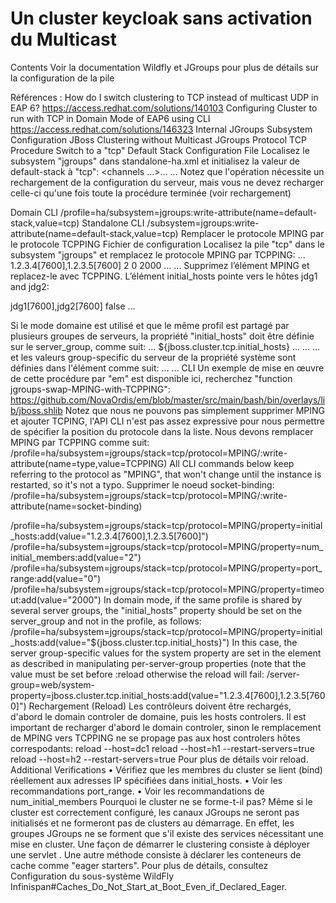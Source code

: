 

# Un cluster keycloak sans activation du Multicast
Contents
Voir la documentation Wildfly et JGroups pour plus de détails sur la configuration de la pile

Références :
How do I switch clustering to TCP instead of multicast UDP in EAP 6? https://access.redhat.com/solutions/140103
Configuring Cluster to run with TCP in Domain Mode of EAP6 using CLI https://access.redhat.com/solutions/146323
Internal
JGroups Subsystem Configuration
JBoss Clustering without Multicast
JGroups Protocol TCP
Procedure
Switch to a "tcp" Default Stack
Configuration File
Localisez le subsystem "jgroups" dans standalone-ha.xml et initialisez la valeur de default-stack à "tcp":
<subsystem xmlns="urn:jboss:domain:jgroups:4.0">
   <channels ...>...</channels>
    <stacks default="tcp">
    ...
Notez que l'opération nécessite un rechargement de la configuration du serveur, mais vous ne devez recharger celle-ci qu'une fois toute la procédure terminée (voir rechargement)

Domain CLI
/profile=ha/subsystem=jgroups:write-attribute(name=default-stack,value=tcp)
Standalone CLI
/subsystem=jgroups:write-attribute(name=default-stack,value=tcp)
Remplacer le protocole MPING par le protocole TCPPING
Fichier de configuration
Localisez la pile "tcp" dans le subsystem "jgroups" et remplacez le protocole MPING par TCPPING:
   ...
   <stack name="tcp">
      <transport type="TCP" socket-binding="jgroups-tcp"/>
      <protocol type="TCPPING">
          <property name="initial_hosts">1.2.3.4[7600],1.2.3.5[7600]</property>
          <property name="num_initial_members">2</property>
          <property name="port_range">0</property>
          <property name="timeout">2000</property>
       </protocol>
       <!--<protocol type="MPING" socket-binding="jgroups-mping"/>-->
       <protocol type="MERGE2"/>
       ...
   </stack>
  ...
Supprimez l’élément MPING et replacez-le avec TCPPING. 
L’élément initial_hosts pointe vers le hôtes jdg1 and jdg2:

<stack name="tcp">
    <transport type="TCP" socket-binding="jgroups-tcp"/>
    <socket-protocol type="MPING" socket-binding="jgroups-mping"/>
    <protocol type="TCPPING">
        <property name="initial_hosts">jdg1[7600],jdg2[7600]</property>
        <property name="ergonomics">false</property>
    </protocol>
    <protocol type="MERGE3"/>
    ...
</stack>

Si le mode domaine est utilisé et que le même profil est partagé par plusieurs groupes de serveurs, la propriété "initial_hosts" doit être définie sur le server_group, comme suit:
   ...
   <stack name="tcp">
      <transport type="TCP" socket-binding="jgroups-tcp"/>
      <protocol type="TCPPING">
          <property name="initial_hosts">${jboss.cluster.tcp.initial_hosts}</property>
          ...
       </protocol>
       ...
   </stack>
  ...
et les valeurs group-specific du serveur de la propriété système sont définies dans l'élément comme suit:
    ...
    <server-groups>
        <server-group name="something" profile="ha">
            <socket-binding-group ref="ha-sockets"/>
            <system-properties>
              <property name="jboss.cluster.tcp.initial_hosts" value="1.2.3.4[7600],1.2.3.5[7600]" />
            </system-properties>
       </server-group>
      ...
    <server-groups>
CLI
Un exemple de mise en œuvre de cette procédure par "em" est disponible ici, recherchez "function jgroups-swap-MPING-with-TCPPING":
   https://github.com/NovaOrdis/em/blob/master/src/main/bash/bin/overlays/lib/jboss.shlib
Notez que nous ne pouvons pas simplement supprimer MPING et ajouter TCPING, l'API CLI n'est pas assez expressive pour nous permettre de spécifier la position du protocole dans la liste. Nous devons remplacer MPING par TCPPING comme suit:
/profile=ha/subsystem=jgroups/stack=tcp/protocol=MPING/:write-attribute(name=type,value=TCPPING)
All CLI commands below keep referring to the protocol as "MPING", that won't change until the instance is restarted, so it's not a typo.
Supprimer le noeud socket-binding:
/profile=ha/subsystem=jgroups/stack=tcp/protocol=MPING/:write-attribute(name=socket-binding)

/profile=ha/subsystem=jgroups/stack=tcp/protocol=MPING/property=initial_hosts:add(value="1.2.3.4[7600],1.2.3.5[7600]")
/profile=ha/subsystem=jgroups/stack=tcp/protocol=MPING/property=num_initial_members:add(value="2")
/profile=ha/subsystem=jgroups/stack=tcp/protocol=MPING/property=port_range:add(value="0")
/profile=ha/subsystem=jgroups/stack=tcp/protocol=MPING/property=timeout:add(value="2000")
In domain mode, if the same profile is shared by several server groups, the "initial_hosts" property should be set on the server_group and not in the profile, as follows:
/profile=ha/subsystem=jgroups/stack=tcp/protocol=MPING/property=initial_hosts:add(value="${jboss.cluster.tcp.initial_hosts}")
In this case, the server group-specific values for the system property are set in the element as described in manipulating per-server-group properties (note that the value must be set before :reload otherwise the reload will fail:
/server-group=web/system-property=jboss.cluster.tcp.initial_hosts:add(value="1.2.3.4[7600],1.2.3.5[7600]")
Rechargement (Reload)
Les contrôleurs doivent être rechargés, d'abord le domain controler de domaine, puis les hosts controlers. Il est important de recharger d'abord le domain controler, sinon le remplacement de MPING vers TCPPING ne se propage pas aux host controlers hôtes correspodants:
reload --host=dc1
reload --host=h1 --restart-servers=true
reload --host=h2 --restart-servers=true
Pour plus de détails voir reload.
Additional Verifications
•	Vérifiez que les membres du cluster se lient (bind) réellement aux adresses IP spécifiées dans initial_hosts.
•	Voir les recommandations port_range.
•	Voir les recommandations de num_initial_members
Pourquoi le cluster ne se forme-t-il pas?
Même si le cluster est correctement configuré, les canaux JGroups ne seront pas initialisés et ne formeront pas de clusters au démarrage. En effet, les groupes JGroups ne se forment que s'il existe des services nécessitant une mise en cluster.
Une façon de démarrer le clustering consiste à déployer une servlet .
Une autre méthode consiste à déclarer les conteneurs de cache comme "eager starters". Pour plus de détails, consultez Configuration du sous-système WildFly Infinispan#Caches_Do_Not_Start_at_Boot_Even_if_Declared_Eager.
